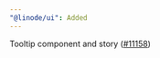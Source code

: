 ```yaml
---
"@linode/ui": Added
---
```


Tooltip component and story ([#11158](https://github.com/linode/manager/pull/11158))
